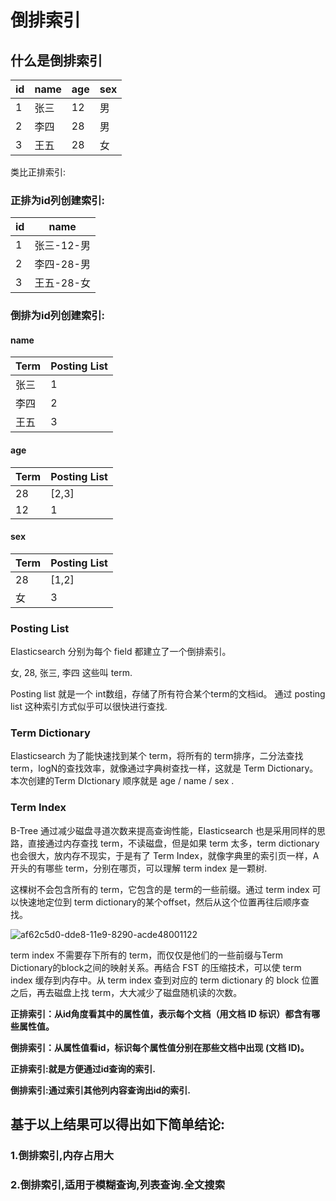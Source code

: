 # 倒排索引

## 什么是倒排索引

| id   | name | age  | sex  |
| ---- | ---- | ---- | ---- |
| 1    | 张三 | 12   | 男   |
| 2    | 李四 | 28   | 男   |
| 3    | 王五 | 28   | 女   |

类比正排索引:

### 正排为id列创建索引:

| id   | name       |
| ---- | ---------- |
| 1    | 张三-12-男 |
| 2    | 李四-28-男 |
| 3    | 王五-28-女 |

### 倒排为id列创建索引:

#### name

| Term |	Posting List|
| ----| ----|
|张三	|1|
|李四|	2|
|王五	|3 |

#### age

| Term | Posting List |
| ---- | ------------ |
| 28   | [2,3]        |
| 12   | 1            |

#### sex

| Term | Posting List |
| ---- | ------------ |
| 28   | [1,2]        |
| 女   | 3            |

### Posting List

Elasticsearch 分别为每个 field 都建立了一个倒排索引。

女, 28, 张三, 李四 这些叫 term.

Posting list 就是一个 int数组，存储了所有符合某个term的文档id。
通过 posting list 这种索引方式似乎可以很快进行查找.

### Term Dictionary

Elasticsearch 为了能快速找到某个 term，将所有的 term排序，二分法查找term，logN的查找效率，就像通过字典树查找一样，这就是 Term Dictionary。本次创建的Term DIctionary 顺序就是 age / name / sex .



### Term Index

B-Tree 通过减少磁盘寻道次数来提高查询性能，Elasticsearch 也是采用同样的思路，直接通过内存查找 term，不读磁盘，但是如果 term 太多，term dictionary 也会很大，放内存不现实，于是有了 Term Index，就像字典里的索引页一样，A 开头的有哪些 term，分别在哪页，可以理解 term index 是一颗树.

这棵树不会包含所有的 term，它包含的是 term的一些前缀。通过 term index 可以快速地定位到 term dictionary的某个offset，然后从这个位置再往后顺序查找。

![af62c5d0-dde8-11e9-8290-acde48001122](https://i.loli.net/2019/09/23/ENc7CBayHRQnTIW.png )



term index 不需要存下所有的 term，而仅仅是他们的一些前缀与Term Dictionary的block之间的映射关系。再结合 FST 的压缩技术，可以使 term index 缓存到内存中。从 term index 查到对应的 term dictionary 的 block 位置之后，再去磁盘上找 term，大大减少了磁盘随机读的次数。

**正排索引：从id角度看其中的属性值，表示每个文档（用文档 ID 标识）都含有哪些属性值。**

**倒排索引：从属性值看id，标识每个属性值分别在那些文档中出现 (文档 ID)。**

**正排索引:就是方便通过id查询的索引.**

**倒排索引:通过索引其他列内容查询出id的索引.**



## 基于以上结果可以得出如下简单结论:

### 1.倒排索引,内存占用大

### 2.倒排索引,适用于模糊查询,列表查询.全文搜索





